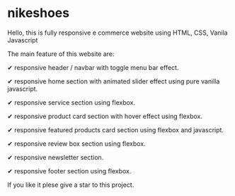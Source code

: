 # nikeshoes
Hello, this is fully responsive e commerce website using HTML, CSS, Vanila Javascript

The main feature of this website are:

✔ responsive header / navbar with toggle menu bar effect.

✔ responsive home section with animated slider effect using pure vanilla javascript.

✔ responsive service section using flexbox.

✔ responsive product card section with hover effect using flexbox.

✔ responsive featured products card section using flexbox and javascript.

✔ responsive review box section using flexbox.

✔ responsive newsletter section.

✔ responsive footer section using flexbox.

If you like it plese give a star to this project. 
